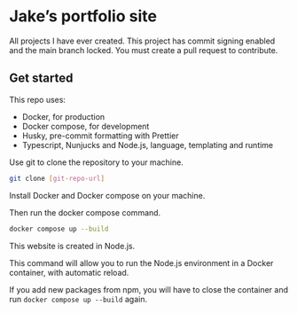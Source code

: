 # Jake’s portfolio site

All projects I have ever created.
This project has commit signing enabled and the main branch locked.
You must create a pull request to contribute.

## Get started

This repo uses:

- Docker, for production
- Docker compose, for development
- Husky, pre-commit formatting with Prettier
- Typescript, Nunjucks and Node.js, language, templating and runtime

Use git to clone the repository to your machine.

```bash
git clone [git-repo-url]
```

Install Docker and Docker compose on your machine.

Then run the docker compose command.

```bash
docker compose up --build
```

This website is created in Node.js.

This command will allow you to run the Node.js environment in a Docker container, with automatic reload.

If you add new packages from npm, you will have to close the container and run `docker compose up --build` again.
